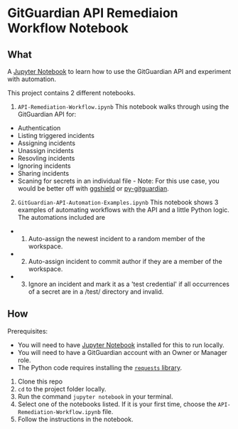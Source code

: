 # GitGuardian API Remediaion Workflow Notebook

## What
A [Jupyter Notebook](https://jupyter.org/install) to learn how to use the GitGuardian API and experiment with automation.

This project contains 2 different notebooks.

1. `API-Remediation-Workflow.ipynb`
This notebook walks through using the GitGuardian API for:  
- Authentication
- Listing triggered incidents
- Assigning incidents
- Unassign incidents
- Resovling incidents
- Ignoring incidents
- Sharing incidents
- Scaning for secrets in an individual file - Note: For this use case, you would be better off with [ggshield](https://github.com/GitGuardian/ggshield) or [py-gitguardian](https://github.com/GitGuardian/py-gitguardian).

2. `GitGuardian-API-Automation-Examples.ipynb`
This notebook shows 3 examples of automating workflows with the API and a little Python logic. 
The automations included are
- 1. Auto-assign the newest incident to a random member of the workspace.
- 2. Auto-assign incident to commit author if they are a member of the workspace.
- 3. Ignore an incident and mark it as a 'test credential' if all occurrences of a secret are in a /test/ directory and invalid.

## How
Prerequisites:
- You will need to have [Jupyter Notebook](https://jupyter.org/install) installed for this to run locally. 
- You will need to have a GitGuardian account with an Owner or Manager role. 
- The Python code requires installing the [`requests` library](https://pypi.org/project/requests/).

1. Clone this repo
2. `cd` to the project folder locally.
3. Run the command `jupyter notebook` in your terminal.
4. Select one of the notebooks listed. If it is your first time, choose the `API-Remediation-Workflow.ipynb` file. 
5. Follow the instructions in the notebook.

